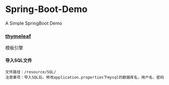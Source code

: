 # Spring-Boot-Demo
A Simple SpringBoot Demo

### [thymeleaf](https://www.thymeleaf.org/doc/tutorials/3.0/usingthymeleaf.html)
模板引擎

#### 导入SQL文件
```
文件路径：/resource/SQL/
注意事项：导入SQL后，修改application.properties下mysql的数据库名，用户名，密码
```